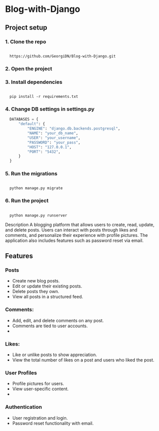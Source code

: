# Blog-with-Django

## Project setup

### 1. Clone the repo
   
  ```terminal

    https://github.com/GeorgiDN/Blog-with-Django.git

  ```

### 2. Open the project


### 3. Install dependencies
 
   ```terminal
   
     pip install -r requirements.txt
  
   ```

### 4. Change DB settings in settings.py

  ```py
    DATABASES = {
        "default": {
            "ENGINE": "django.db.backends.postgresql",
            "NAME": "your_db_name",
            "USER": "your_username",
            "PASSWORD": "your_pass",
            "HOST": "127.0.0.1",
            "PORT": "5432",
        }
    }
  ```

### 5. Run the migrations

  ```terminal

    python manage.py migrate

  ```

### 6. Run the project

  ```terminal

    python manage.py runserver

  ```

Description
A blogging platform that allows users to create, read, update, and delete posts. Users can interact with posts through likes and comments, and personalize their experience with profile pictures. The application also includes features such as password reset via email.

## Features
### Posts
- Create new blog posts.
- Edit or update their existing posts.
- Delete posts they own.
- View all posts in a structured feed.

### Comments:
- Add, edit, and delete comments on any post.
- Comments are tied to user accounts.
- 
### Likes:
- Like or unlike posts to show appreciation.
- View the total number of likes on a post and users who liked the post.

### User Profiles
- Profile pictures for users.
- View user-specific content.
- 
### Authentication
- User registration and login.
- Password reset functionality with email.
